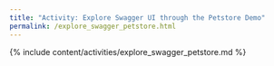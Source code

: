 ```yaml
---
title: "Activity: Explore Swagger UI through the Petstore Demo"
permalink: /explore_swagger_petstore.html
---
```


{% include content/activities/explore_swagger_petstore.md %}

